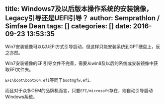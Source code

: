 title: Windows7及以后版本操作系统的安装镜像，Legacy引导还是UEFI引导？
author: Semprathlon / Simfae Dean
tags: []
categories: []
date: 2016-09-23 13:53:35
---
Win7安装镜像可以以UEFI方式引导启动，但这样只能安装系统到GPT硬盘上，反之亦然。

Win7安装镜像的EFI引导文件不完善，需要从win8及以后的系统或安装镜像中获取EFI文件夹。

`EFI\boot\bootx64.efi`等同于`bootmgfw.efi`.

而且对于众多OEM的品牌机而言，只要`EFI/microsoft`存在，则自动引导启动Windows系统。